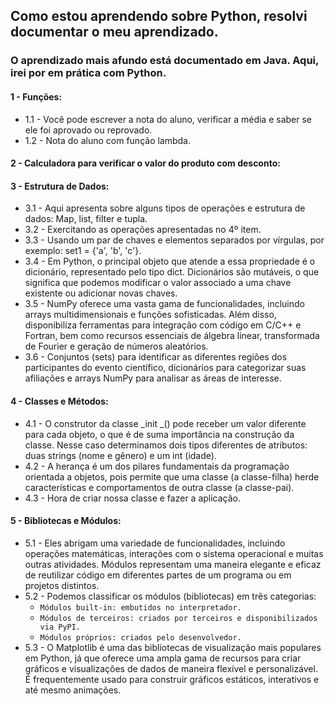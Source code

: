 ## Como estou aprendendo sobre Python, resolvi documentar o meu aprendizado.
### O aprendizado mais afundo está documentado em Java. Aqui, irei por em prática com Python.

#### 1 - Funções:
* 1.1 - Você pode escrever a nota do aluno, verificar a média e saber se ele foi aprovado ou reprovado.
* 1.2 - Nota do aluno com função lambda.

#### 2 - Calculadora para verificar o valor do produto com desconto:

#### 3 - Estrutura de Dados:
* 3.1 - Aqui apresenta sobre alguns tipos de operações e estrutura de dados: Map, list, filter e tupla.
* 3.2 - Exercitando as operações apresentadas no 4º item.
* 3.3 - Usando um par de chaves e elementos separados por vírgulas, por exemplo: set1 = {'a', 'b', 'c'}.
* 3.4 - Em Python, o principal objeto que atende a essa propriedade é o dicionário, representado pelo tipo dict. Dicionários são mutáveis, o que significa que podemos modificar o valor associado a uma chave existente ou adicionar novas chaves.
* 3.5 - NumPy oferece uma vasta gama de funcionalidades, incluindo arrays multidimensionais e funções sofisticadas. Além disso, disponibiliza ferramentas para integração com código em C/C++ e Fortran, bem como recursos essenciais de álgebra linear, transformada de Fourier e geração de números aleatórios.
* 3.6 - Conjuntos (sets) para identificar as diferentes regiões dos participantes do evento científico, dicionários para categorizar suas afiliações e arrays NumPy para analisar as áreas de interesse.

#### 4 - Classes e Métodos:
* 4.1 - O construtor da classe _init _() pode receber um valor diferente para cada objeto, o que é de suma importância na construção da classe. Nesse caso determinamos dois tipos diferentes de atributos: duas strings (nome e gênero) e um int (idade).
* 4.2 - A herança é um dos pilares fundamentais da programação orientada a objetos, pois permite que uma classe (a classe-filha) herde características e comportamentos de outra classe (a classe-pai).
* 4.3 - Hora de criar nossa classe e fazer a aplicação.

#### 5 - Bibliotecas e Módulos:
* 5.1 - Eles abrigam uma variedade de funcionalidades, incluindo operações matemáticas, interações com o sistema operacional e muitas outras atividades. Módulos representam uma maneira elegante e eficaz de reutilizar código em diferentes partes de um programa ou em projetos distintos.
* 5.2 - Podemos classificar os módulos (bibliotecas) em três categorias:
  * `Módulos built-in: embutidos no interpretador.`
  * `Módulos de terceiros: criados por terceiros e disponibilizados via PyPI.`
  * `Módulos próprios: criados pelo desenvolvedor.`
* 5.3 - O Matplotlib é uma das bibliotecas de visualização mais populares em Python, já que oferece uma ampla gama de recursos para criar gráficos e visualizações de dados de maneira flexível e personalizável. É frequentemente usado para construir gráficos estáticos, interativos e até mesmo animações.